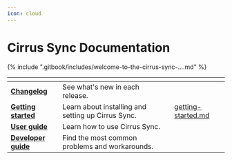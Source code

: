 ```yaml
---
icon: cloud
---
```


# Cirrus Sync Documentation

{% include ".gitbook/includes/welcome-to-the-cirrus-sync-....md" %}

<table data-view="cards" data-full-width="false"><thead><tr><th></th><th></th><th data-hidden data-card-cover data-type="files"></th><th data-hidden data-card-target data-type="content-ref"></th></tr></thead><tbody><tr><td><a href="changelog.md"><strong>Changelog</strong></a></td><td>See what's new in each release.</td><td></td><td></td></tr><tr><td><a href="getting-started.md"><strong>Getting started</strong></a></td><td>Learn about installing and setting up Cirrus Sync.</td><td></td><td><a href="getting-started.md">getting-started.md</a></td></tr><tr><td><a href="user-guide.md"><strong>User guide</strong></a></td><td>Learn how to use Cirrus Sync.</td><td></td><td></td></tr><tr><td><a href="developer-guide/"><strong>Developer guide</strong></a></td><td>Find the most common problems and workarounds.</td><td></td><td></td></tr></tbody></table>

